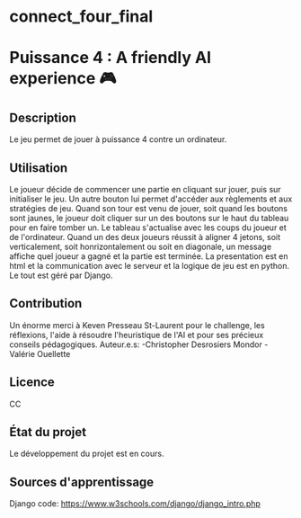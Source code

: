 # connect_four_final

# Puissance 4 : A friendly AI experience :video_game:

## Description
Le jeu permet de jouer à puissance 4 contre un ordinateur.

## Utilisation
Le joueur décide de commencer une partie en cliquant sur jouer, puis sur initialiser le jeu. Un autre bouton lui permet d'accéder aux règlements et aux stratégies de jeu.
Quand son tour est venu de jouer, soit quand les boutons sont jaunes, le joueur doit cliquer sur un des boutons sur le haut du tableau pour en faire tomber un. Le tableau
s'actualise avec les coups du joueur et de l'ordinateur. Quand un des deux joueurs réussit à aligner 4 jetons, soit verticalement, soit honrizontalement ou soit en 
diagonale, un message affiche quel joueur a gagné et la partie est terminée. La presentation est en html et la communication avec le serveur et la logique de jeu est 
en python. Le tout est géré par Django.

## Contribution
Un énorme merci à Keven Presseau St-Laurent pour le challenge, les réflexions, l'aide à résoudre l'heuristique de l'AI et pour ses précieux conseils pédagogiques. 
Auteur.e.s:
-Christopher Desrosiers Mondor
-Valérie Ouellette

## Licence
CC

## État du projet
Le développement du projet est en cours.

## Sources d'apprentissage
Django code: https://www.w3schools.com/django/django_intro.php  


